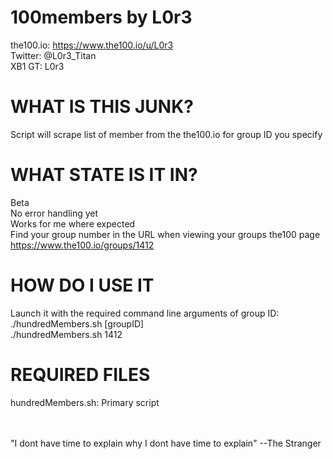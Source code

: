 # 100members by L0r3 #
the100.io: https://www.the100.io/u/L0r3<br>
Twitter: @L0r3_Titan<br>
XB1 GT: L0r3<br>

# WHAT IS THIS JUNK? #
Script will scrape list of member from the the100.io for group ID you specify<br>

# WHAT STATE IS IT IN? #
Beta<br>
No error handling yet<br>
Works for me where expected<br>
Find your group number in the URL when viewing your groups the100 page<br>
https://www.the100.io/groups/1412<br>

# HOW DO I USE IT #
Launch it with the required command line arguments of group ID:<br>
./hundredMembers.sh [groupID]<br>
./hundredMembers.sh 1412<br>

# REQUIRED FILES
hundredMembers.sh: Primary script<br>

<br>
<br>
"I dont have time to explain why I dont have time to explain" --The Stranger<br>
